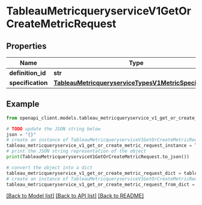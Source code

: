 # TableauMetricqueryserviceV1GetOrCreateMetricRequest


## Properties

Name | Type | Description | Notes
------------ | ------------- | ------------- | -------------
**definition_id** | **str** |  | [optional] 
**specification** | [**TableauMetricqueryserviceTypesV1MetricSpecification**](TableauMetricqueryserviceTypesV1MetricSpecification.md) |  | [optional] 

## Example

```python
from openapi_client.models.tableau_metricqueryservice_v1_get_or_create_metric_request import TableauMetricqueryserviceV1GetOrCreateMetricRequest

# TODO update the JSON string below
json = "{}"
# create an instance of TableauMetricqueryserviceV1GetOrCreateMetricRequest from a JSON string
tableau_metricqueryservice_v1_get_or_create_metric_request_instance = TableauMetricqueryserviceV1GetOrCreateMetricRequest.from_json(json)
# print the JSON string representation of the object
print(TableauMetricqueryserviceV1GetOrCreateMetricRequest.to_json())

# convert the object into a dict
tableau_metricqueryservice_v1_get_or_create_metric_request_dict = tableau_metricqueryservice_v1_get_or_create_metric_request_instance.to_dict()
# create an instance of TableauMetricqueryserviceV1GetOrCreateMetricRequest from a dict
tableau_metricqueryservice_v1_get_or_create_metric_request_from_dict = TableauMetricqueryserviceV1GetOrCreateMetricRequest.from_dict(tableau_metricqueryservice_v1_get_or_create_metric_request_dict)
```
[[Back to Model list]](../README.md#documentation-for-models) [[Back to API list]](../README.md#documentation-for-api-endpoints) [[Back to README]](../README.md)


